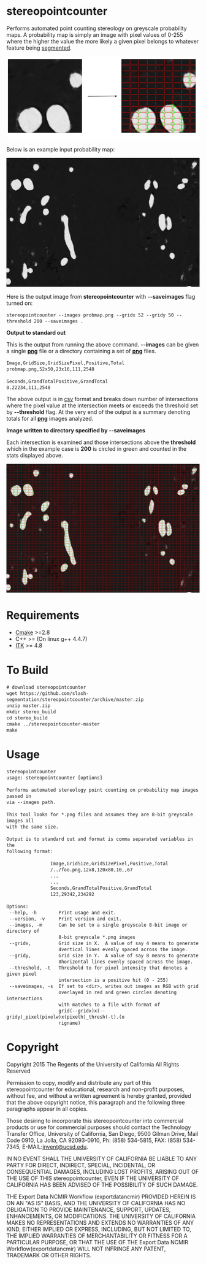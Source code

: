 [cmake]: http://www.cmake.org/
[itk]: http://www.itk.org/
[segmentation]: https://en.wikipedia.org/wiki/Image_segmentation
[csv]: https://en.wikipedia.org/wiki/Comma-separated_values
[png]: https://en.wikipedia.org/wiki/Portable_Network_Graphics
# stereopointcounter
Performs automated point counting stereology on greyscale probability maps.  A probability map
is simply an image with pixel values of 0-255 where the higher the value the more likely a given
pixel belongs to whatever feature being [segmented][segmentation].

![example](images/cartoon.png)

Below is an example input probability map:

![ProbabilityMap](images/probmap.png)

Here is the output image from **stereopointcounter** with **--saveimages** flag turned
on:

    stereopointcounter --images probmap.png --gridx 52 --gridy 50 --threshold 200 --saveimages .
    
**Output to standard out**

This is the output from running the above command.  **--images** can be given a single
**[png][png]** file or a directory containing a set of **[png]** files.
 
    Image,GridSize,GridSizePixel,Positive,Total
    probmap.png,52x50,23x16,111,2548

    Seconds,GrandTotalPositive,GrandTotal
    0.22234,111,2548

The above output is in [csv] format and breaks down number of intersections where
the pixel value at the intersection meets or exceeds the threshold set by **--threshold**
flag.  At the very end of the output is a summary denoting totals for all **[png]** images
analyzed.

**Image written to directory specified by --saveimages**

Each intersection is examined and those intersections above the **threshold** which
in the example case is **200** is circled in green and counted in the stats
displayed above. 

![ProbabilityMapResult](images/grid52x50_pixel23x16_thresh200.probmap.png) 


Requirements
============

* [Cmake][cmake] >=2.8
* C++ >= (On linux g++ 4.4.7)
* [ITK][itk] >= 4.8 

To Build
========

    # download stereopointcounter
    wget https://github.com/slash-segmentation/stereopointcounter/archive/master.zip
    unzip master.zip
    mkdir stereo_build
    cd stereo_build
    cmake ../stereopointcounter-master
    make

Usage
=====
    stereopointcounter
    usage: stereopointcounter [options]

    Performs automated stereology point counting on probability map images passed in
    via --images path. 

    This tool looks for *.png files and assumes they are 8-bit greyscale images all
    with the same size.

    Output is to standard out and format is comma separated variables in the
    following format:

                    Image,GridSize,GridSizePixel,Positive,Total
                    /../foo.png,12x8,120x80,10,,67
                    ...
                    ...
                    Seconds,GrandTotalPositive,GrandTotal
                    123,29342,234292

    Options:
     --help, -h        Print usage and exit.
     --version, -v     Print version and exit.
     --images, -m      Can be set to a single greyscale 8-bit image or directory of
                       8-bit greyscale *.png images
     --gridx,          Grid size in X.  A value of say 4 means to generate
                       4vertical lines evenly spaced across the image.
     --gridy,          Grid size in Y.  A value of say 8 means to generate
                       8horizontal lines evenly spaced across the image.
     --threshold, -t   Threshold to for pixel intensity that denotes a given pixel
                       intersection is a positive hit (0 - 255)
     --saveimages, -s  If set to <dir>, writes out images as RGB with grid
                       overlayed in red and green circles denoting intersections
                       with matches to a file with format of
                       grid(--gridx)x(--gridy)_pixel(pixelw)x(pixelh)_thresh(-t).(o
                       rigname)


    
Copyright
=========

Copyright 2015 The Regents of the University of California All Rights Reserved

Permission to copy, modify and distribute any part of this stereopointcounter for educational, research and non-profit purposes, without fee, and without a written agreement is hereby granted, provided that the above copyright notice, this paragraph and the following three paragraphs appear in all copies.

Those desiring to incorporate this stereopointcounter into commercial products or use for commercial purposes should contact the Technology Transfer Office, University of California, San Diego, 9500 Gilman Drive, Mail Code 0910, La Jolla, CA 92093-0910, Ph: (858) 534-5815, FAX: (858) 534-7345, E-MAIL:invent@ucsd.edu.

IN NO EVENT SHALL THE UNIVERSITY OF CALIFORNIA BE LIABLE TO ANY PARTY FOR DIRECT, INDIRECT, SPECIAL, INCIDENTAL, OR CONSEQUENTIAL DAMAGES, INCLUDING LOST PROFITS, ARISING OUT OF THE USE OF THIS stereopointcounter, EVEN IF THE UNIVERSITY OF CALIFORNIA HAS BEEN ADVISED OF THE POSSIBILITY OF SUCH DAMAGE.

THE Export Data NCMIR Workflow (exportdatancmir) PROVIDED HEREIN IS ON AN "AS IS" BASIS, AND THE UNIVERSITY OF CALIFORNIA HAS NO OBLIGATION TO PROVIDE MAINTENANCE, SUPPORT, UPDATES, ENHANCEMENTS, OR MODIFICATIONS.  THE UNIVERSITY OF CALIFORNIA MAKES NO REPRESENTATIONS AND EXTENDS NO WARRANTIES OF ANY KIND, EITHER IMPLIED OR EXPRESS, INCLUDING, BUT NOT LIMITED TO, THE IMPLIED WARRANTIES OF MERCHANTABILITY OR FITNESS FOR A PARTICULAR PURPOSE, OR THAT THE USE OF THE Export Data NCMIR Workflow(exportdatancmir) WILL NOT INFRINGE ANY PATENT, TRADEMARK OR OTHER RIGHTS.
